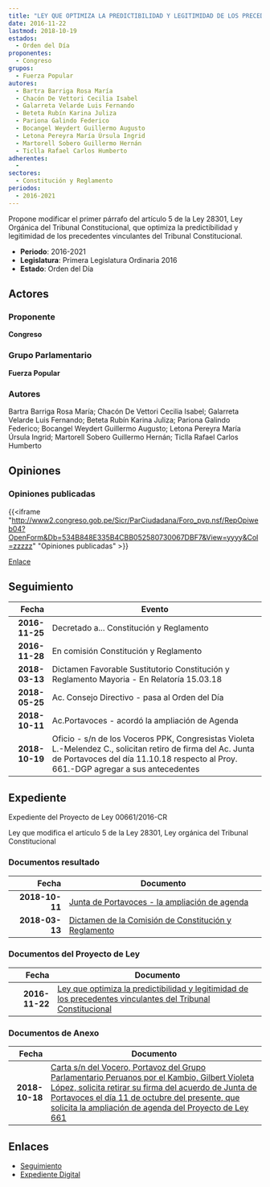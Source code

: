 ```yaml
---
title: "LEY QUE OPTIMIZA LA PREDICTIBILIDAD Y LEGITIMIDAD DE LOS PRECEDENTES VINCULANTES DEL TRIBUNAL CONSTITUCIONAL"
date: 2016-11-22
lastmod: 2018-10-19
estados: 
  - Orden del Día
proponentes: 
  - Congreso
grupos: 
  - Fuerza Popular
autores: 
  - Bartra Barriga Rosa María
  - Chacón De Vettori Cecilia Isabel
  - Galarreta Velarde Luis Fernando
  - Beteta Rubín Karina Juliza
  - Pariona Galindo Federico
  - Bocangel Weydert Guillermo Augusto
  - Letona Pereyra María Úrsula Ingrid
  - Martorell Sobero Guillermo Hernán
  - Ticlla Rafael Carlos Humberto
adherentes: 
  - 
sectores: 
  - Constitución y Reglamento
periodos: 
  - 2016-2021
---
```


Propone modificar el primer párrafo del artículo 5 de la Ley 28301, Ley Orgánica del Tribunal Constitucional, que optimiza la predictibilidad y legitimidad de los precedentes vinculantes del Tribunal Constitucional.

- **Periodo**: 2016-2021
- **Legislatura**: Primera Legislatura Ordinaria 2016
- **Estado**: Orden del Día

## Actores

### Proponente

**Congreso**

### Grupo Parlamentario

**Fuerza Popular**

### Autores

Bartra Barriga Rosa María; Chacón De Vettori Cecilia Isabel; Galarreta Velarde Luis Fernando; Beteta Rubín Karina Juliza; Pariona Galindo Federico; Bocangel Weydert Guillermo Augusto; Letona Pereyra María Úrsula Ingrid; Martorell Sobero Guillermo Hernán; Ticlla Rafael Carlos Humberto


## Opiniones

### Opiniones publicadas

{{<iframe "http://www2.congreso.gob.pe/Sicr/ParCiudadana/Foro_pvp.nsf/RepOpiweb04?OpenForm&Db=534B848E335B4CBB052580730067DBF7&View=yyyy&Col=zzzzz" "Opiniones publicadas" >}}

[Enlace](http://www2.congreso.gob.pe/Sicr/ParCiudadana/Foro_pvp.nsf/RepOpiweb04?OpenForm&Db=534B848E335B4CBB052580730067DBF7&View=yyyy&Col=zzzzz)

## Seguimiento

| Fecha | Evento |
|------:|--------|
| **2016-11-25** | Decretado a... Constitución y Reglamento|
| **2016-11-28** | En comisión Constitución y Reglamento|
| **2018-03-13** | Dictamen Favorable Sustitutorio Constitución y Reglamento Mayoria - En Relatoría 15.03.18|
| **2018-05-25** | Ac. Consejo Directivo - pasa al Orden del Día|
| **2018-10-11** | Ac.Portavoces - acordó la ampliación de Agenda|
| **2018-10-19** | Oficio - s/n de los Voceros PPK, Congresistas Violeta L.-Melendez C., solicitan retiro de firma del Ac. Junta de Portavoces del día 11.10.18 respecto al Proy. 661.-DGP agregar a sus antecedentes|


## Expediente

Expediente del Proyecto de Ley 00661/2016-CR

Ley que modifica el artículo 5 de la Ley 28301, Ley orgánica del Tribunal Constitucional


### Documentos resultado

| Fecha | Documento |
|------:|--------|
| **2018-10-11** | [Junta de Portavoces - la ampliación de agenda](http://www.leyes.congreso.gob.pe/Documentos/2016_2021/Acuerdos/Junta_Portavoces/AJP0066120181011.pdf) |
| **2018-03-13** | [Dictamen de la Comisión de Constitución y Reglamento](http://www.leyes.congreso.gob.pe/Documentos/2016_2021/Dictamenes/Proyectos_de_Ley/00661DC04MAY20180313.pdf) |

### Documentos del Proyecto de Ley

| Fecha | Documento |
|------:|--------|
| **2016-11-22** | [Ley que optimiza la predictibilidad y legitimidad de los precedentes vinculantes del Tribunal Constitucional](http://www.leyes.congreso.gob.pe/Documentos/2016_2021/Proyectos_de_Ley_y_de_Resoluciones_Legislativas/PL0066120161122..pdf) |

### Documentos de Anexo

| Fecha | Documento |
|------:|--------|
| **2018-10-18** | [Carta s/n del Vocero, Portavoz del Grupo Parlamentario Peruanos por el Kambio, Gilbert Violeta López, solicita retirar su firma del acuerdo de Junta de Portavoces el día 11 de octubre del presente, que solicita la ampliación de agenda del Proyecto de Ley 661](http://www.leyes.congreso.gob.pe/Documentos/2016_2021/Oficios/Congresistas/CARTA-SN-GVL-2018-10-18.PDF) |

## Enlaces 

- [Seguimiento](http://www2.congreso.gob.pehttp://www2.congreso.gob.pe/Sicr/TraDocEstProc/CLProLey2016.nsf/f7fff46988ca05b1052578e100829cc7/5f965133785184a40525807400522ad3?OpenDocument)
- [Expediente Digital](http://www2.congreso.gob.pehttp://www2.congreso.gob.pe/Sicr/TraDocEstProc/CLProLey2016.nsf/f7fff46988ca05b1052578e100829cc7/5f965133785184a40525807400522ad3?OpenDocument&Click=05257FB7005EB655.eb71d0cf91d8294e05256cdf006b5706/$Body/0.1C6C)

